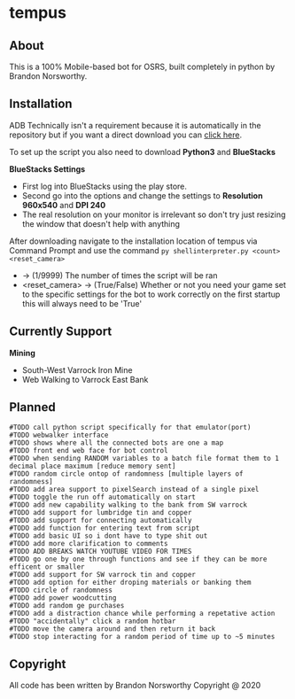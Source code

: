 # tempus

## About

This is a 100% Mobile-based bot for OSRS, built completely in python by Brandon Norsworthy.

## Installation

ADB Technically isn't a requirement because it is automatically in the repository but if you want a direct download you can [click here](https://dl.google.com/android/repository/platform-tools-latest-windows.zip).

To set up the script you also need to download **Python3** and **BlueStacks**

**BlueStacks Settings**
* First log into BlueStacks using the play store.
* Second go into the options and change the settings to **Resolution 960x540** and **DPI 240**
* The real resolution on your monitor is irrelevant so don't try just resizing the window that doesn't help with anything

After downloading navigate to the installation location of tempus via Command Prompt and use the command `py shellinterpreter.py <count> <reset_camera>`
* <count> -> (1/9999) The number of times the script will be ran
* <reset_camera> -> (True/False) Whether or not you need your game set to the specific settings for the bot to work correctly on the first startup this will always need to be 'True'

## Currently Support

**Mining**
* South-West Varrock Iron Mine
* Web Walking to Varrock East Bank

## Planned
```
#TODO call python script specifically for that emulator(port)
#TODO webwalker interface
#TODO shows where all the connected bots are one a map
#TODO front end web face for bot control
#TODO when sending RANDOM variables to a batch file format them to 1 decimal place maximum [reduce memory sent]
#TODO random circle ontop of randomness [multiple layers of randomness]
#TODO add area support to pixelSearch instead of a single pixel
#TODO toggle the run off automatically on start
#TODO add new capability walking to the bank from SW varrock
#TODO add support for lumbridge tin and copper
#TODO add support for connecting automatically
#TODO add function for entering text from script
#TODO add basic UI so i dont have to type shit out
#TODO add more clarification to comments
#TODO ADD BREAKS WATCH YOUTUBE VIDEO FOR TIMES
#TODO go one by one through functions and see if they can be more efficent or smaller
#TODO add support for SW varrock tin and copper
#TODO add option for either droping materials or banking them
#TODO circle of randomness
#TODO add power woodcutting
#TODO add random ge purchases
#TODO add a distraction chance while performing a repetative action
#TODO "accidentally" click a random hotbar
#TODO move the camera around and then return it back
#TODO stop interacting for a random period of time up to ~5 minutes
```

## Copyright
All code has been written by Brandon Norsworthy Copyright @ 2020
